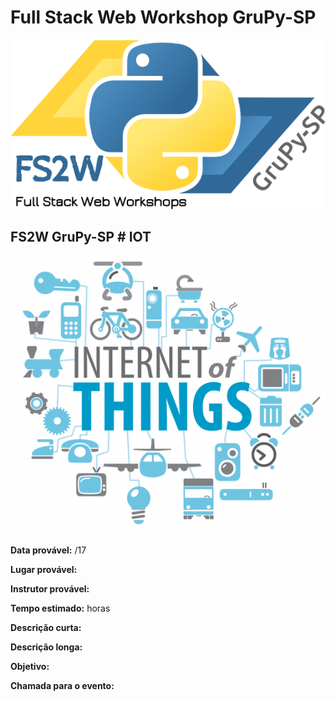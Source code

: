 # Full Stack Web Workshop GruPy-SP

![fs2w](img/fs2w.png)

## FS2W GruPy-SP # IOT

![img](img/iot.png)

**Data provável:** /17

**Lugar provável:** 

**Instrutor provável:** 

**Tempo estimado:**  horas

**Descrição curta:**


**Descrição longa:**


**Objetivo:**



**Chamada para o evento:**

